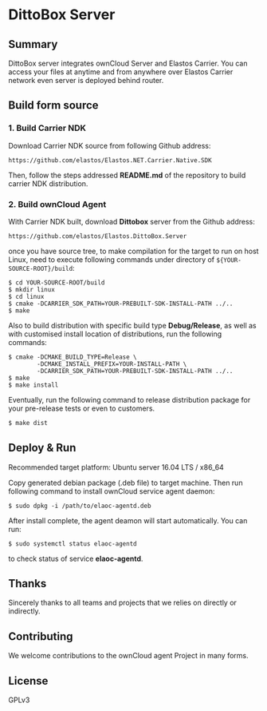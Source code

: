 DittoBox Server
===============

## Summary

DittoBox server integrates ownCloud Server and Elastos Carrier. You can access your files at anytime and from anywhere over Elastos Carrier network even server is deployed behind router.

## Build form source

### 1. Build Carrier NDK

Download Carrier NDK source from following Github address:

```
https://github.com/elastos/Elastos.NET.Carrier.Native.SDK
```

Then, follow the steps addressed **README.md** of the repository to build carrier NDK distribution.

### 2. Build ownCloud Agent

With Carrier NDK built,  download **Dittobox** server from the Github address:

```
https://github.com/elastos/Elastos.DittoBox.Server
```

once you have source tree, to make compilation for the target to run on host Linux, need to execute following commands under directory of `${YOUR-SOURCE-ROOT}/build`:

```shell
$ cd YOUR-SOURCE-ROOT/build
$ mkdir linux
$ cd linux
$ cmake -DCARRIER_SDK_PATH=YOUR-PREBUILT-SDK-INSTALL-PATH ../..
$ make
```
Also to build distribution with specific build type **Debug/Release**, as well as with customised install location of distributions, run the following commands:

```shell
$ cmake -DCMAKE_BUILD_TYPE=Release \
        -DCMAKE_INSTALL_PREFIX=YOUR-INSTALL-PATH \
        -DCARRIER_SDK_PATH=YOUR-PREBUILT-SDK-INSTALL-PATH ../..
$ make
$ make install
```
Eventually,  run the following command to release distribution package for your pre-release tests or even to customers.

```bash
$ make dist
```

## Deploy & Run

Recommended target platform: Ubuntu server 16.04 LTS / x86_64

Copy generated debian package (.deb file) to target machine. Then run following command to install ownCloud service agent daemon:

```shell
$ sudo dpkg -i /path/to/elaoc-agentd.deb
```

After install complete, the agent deamon will start automatically. You can run:

```shell
$ sudo systemctl status elaoc-agentd
```

to check status of service **elaoc-agentd**.

## Thanks

Sincerely thanks to all teams and projects that we relies on directly or indirectly.

## Contributing

We welcome contributions to the ownCloud agent Project in many forms.

## License

GPLv3
